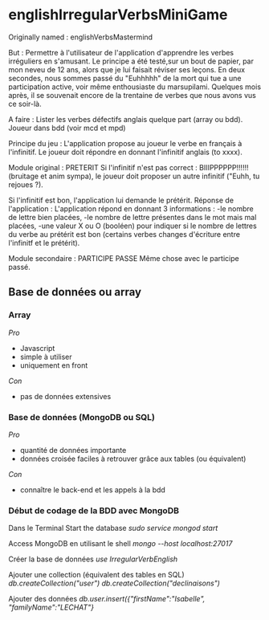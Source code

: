 # englishIrregularVerbsMiniGame
Originally named : englishVerbsMastermind

But : 
Permettre à l'utilisateur de l'application d'apprendre les verbes irréguliers en s'amusant.
Le principe a été testé,sur un bout de papier, par mon neveu de 12 ans, alors que je lui faisait réviser ses leçons. En deux secondes, nous sommes passé du "Euhhhhh" de la mort qui tue a une participation active, voir même enthousiaste du marsupilami. Quelques mois après, il se souvenait encore de la trentaine de verbes que nous avons vus ce soir-là.

A faire :
Lister les verbes défectifs anglais quelque part (array ou bdd).
Joueur dans bdd (voir mcd et mpd)

Principe du jeu :
L'application propose au joueur le verbe en français à l'infinitif.
Le joueur doit répondre en donnant l'infinitif anglais (to xxxx).

Module original : PRETERIT
Si l'infinitif n'est pas correct : BIIIPPPPPP!!!!!! (bruitage et anim sympa), le joueur doit proposer un autre infinitif ("Euhh, tu rejoues ?).

Si l'infinitif est bon, l'application lui demande le prétérit.
Réponse de l'application :
L'application répond en donnant 3 informations : 
-le nombre de lettre bien placées, 
-le nombre de lettre présentes dans le mot mais mal placées,
-une valeur X ou O (booléen) pour indiquer si le nombre de lettres du verbe au prétérit est bon (certains verbes changes d'écriture entre l'infinitf et le prétérit).

Module secondaire : PARTICIPE PASSE
Même chose avec le participe passé.


## Base de données ou array
### Array
*Pro*
- Javascript
- simple à utiliser
- uniquement en front

*Con*
- pas de données extensives

### Base de données (MongoDB ou SQL)
*Pro*
- quantité de données importante
- données croisée faciles à retrouver grâce aux tables (ou équivalent)

*Con*
- connaître le back-end et les appels à la bdd

### Début de codage de la BDD avec MongoDB
Dans le Terminal
Start the database
*sudo service mongod start*

Access MongoDB en utilisant le shell
*mongo --host localhost:27017*

Créer la base de données
*use IrregularVerbEnglish*

Ajouter une collection (équivalent des tables en SQL)
*db.createCollection("user")*
*db.createCollection("declinaisons")*

Ajouter des données
*db.user.insert({"firstName":"Isabelle", "familyName":"LECHAT"}*
